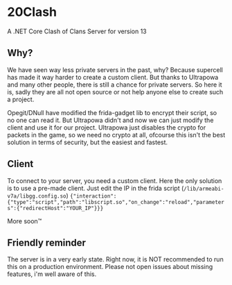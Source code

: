 # 20Clash
A .NET Core Clash of Clans Server for version 13

## Why?
We have seen way less private servers in the past, why? Because supercell has made it way harder to create a custom client. But thanks to Ultrapowa and many other people, there is still a chance for private servers. So here it is, sadly they are all not open source or not help anyone else to create such a project. 

Opegit/DNull have modified the frida-gadget lib to encrypt their script, so no one can read it. But Ultrapowa didn't and now we can just modify the client and use it for our project. Ultrapowa just disables the crypto for packets in the game, so we need no crypto at all, ofcourse this isn't the best solution in terms of security, but the easiest and fastest.

## Client
To connect to your server, you need a custom client. Here the only solution is to use a pre-made client.
Just edit the IP in the frida script (```/lib/armeabi-v7a/libgg.config.so```)
```{"interaction":{"type":"script","path":"libscript.so","on_change":"reload","parameters":{"redirectHost":"YOUR_IP"}}}```

More soon™️


## Friendly reminder
The server is in a very early state. Right now, it is NOT recommended to run this on a production environment. Please not open issues about missing features, i'm well aware of this.
